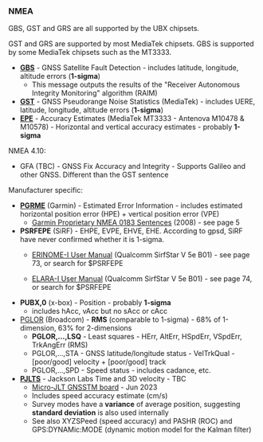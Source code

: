### NMEA

GBS, GST and GRS are all supported by the UBX chipsets.

GST and GRS are supported by most MediaTek chipsets. GBS is supported by some MediaTek chipsets such as the MT3333.

- [**GBS**](https://gpsd.gitlab.io/gpsd/NMEA.html#_gbs_gps_satellite_fault_detection) - GNSS Satellite Fault Detection - includes latitude, longitude, altitude errors (**1-sigma**)
  - This message outputs the results of the "Receiver Autonomous Integrity Monitoring" algorithm (RAIM)
- [**GST**](https://gpsd.gitlab.io/gpsd/NMEA.html#_gst_gps_pseudorange_noise_statistics) - GNSS Pseudorange Noise Statistics (MediaTek) - includes UERE, latitude, longitude, altitude errors (**1-sigma**)
- [**EPE**](http://ozzmaker.com/wp-content/uploads/2016/08/M10478-M10578-NMEA_Sentence_Output.pdf) - Accuracy Estimates (MediaTek MT3333 - Antenova M10478 & M10578) - Horizontal and vertical accuracy estimates - probably **1-sigma**



NMEA 4.10:

- GFA (TBC) - GNSS Fix Accuracy and Integrity - Supports Galileo and other GNSS. Different than the GST sentence



Manufacturer specific:

- [**PGRME**](https://gpsd.gitlab.io/gpsd/NMEA.html#_pgrme_garmin_estimated_error) (Garmin) - Estimated Error Information - includes estimated horizontal position error (HPE) + vertical position error (VPE)
  - [Garmin Proprietary NMEA 0183 Sentences](https://developer.garmin.com/downloads/legacy/uploads/2015/08/190-00684-00.pdf) (2008) - see page 5
- **PSRFEPE** (SiRF) - EHPE, EVPE, EHVE, EHE. According to gpsd, SiRF have never confirmed whether it is 1-sigma.
  - [ERINOME-I User Manual](https://www.we-online.com/components/products/manual/2614011037000_Manual_Erinome-I_2614011037000_rev1.8.pdf) (Qualcomm SirfStar V 5e B01) - see page 73, or search for $PSRFEPE

  - [ELARA-I User Manual](https://www.we-online.com/components/products/manual/2613011037000_Elara-I%202613011037000%20Manual_rev1.8.pdf) (Qualcomm SirfStar V 5e B01) - see page 74, or search for $PSRFEPE
- **PUBX,0** (x-box) - Position - probably **1-sigma**
  - includes hAcc, vAcc but no sAcc or cAcc
- [PGLOR](https://gpsd.gitlab.io/gpsd/NMEA.html#_pglor_quectel) (Broadcom) - **RMS** (comparable to 1-sigma) - 68% of 1-dimension, 63% for 2-dimensions
  - **PGLOR,...,LSQ** - Least squares - HErr, AltErr, HSpdErr, VSpdErr, TrkAngErr (RMS)
  - PGLOR,...,STA - GNSS latitude/longitude status - VelTrkQual - [poor/good] velocity + [poor/good] track
  - PGLOR,...,SPD - Speed status - includes cadance, etc.
- [**PJLTS**](https://gpsd.gitlab.io/gpsd/NMEA.html#_pjlts_jackson_labs_time_and_3d_velocity) - Jackson Labs Time and 3D velocity - TBC
  - [Micro-JLT GNSSTM board](https://www.jackson-labs.com/assets/uploads/main/Micro-JLT_User_Manual_v1.2.pdf) - Jun 2023
  - Includes speed accuracy estimate (cm/s)
  - Survey modes have a **variance** of average position, suggesting **standard deviation** is also used internally
  - See also XYZSPeed (speed accuracy) and PASHR (ROC) and GPS:DYNAMic:MODE (dynamic motion model for the Kalman filter)



